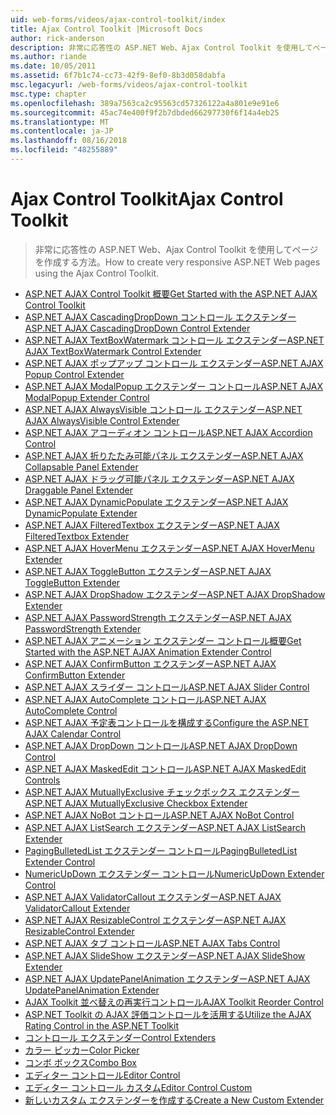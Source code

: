 ```yaml
---
uid: web-forms/videos/ajax-control-toolkit/index
title: Ajax Control Toolkit |Microsoft Docs
author: rick-anderson
description: 非常に応答性の ASP.NET Web、Ajax Control Toolkit を使用してページを作成する方法。
ms.author: riande
ms.date: 10/05/2011
ms.assetid: 6f7b1c74-cc73-42f9-8ef0-8b3d058dabfa
msc.legacyurl: /web-forms/videos/ajax-control-toolkit
msc.type: chapter
ms.openlocfilehash: 389a7563ca2c95563cd57326122a4a801e9e91e6
ms.sourcegitcommit: 45ac74e400f9f2b7dbded66297730f6f14a4eb25
ms.translationtype: MT
ms.contentlocale: ja-JP
ms.lasthandoff: 08/16/2018
ms.locfileid: "48255889"
---
```

<a name="ajax-control-toolkit"></a><span data-ttu-id="1a8bb-103">Ajax Control Toolkit</span><span class="sxs-lookup"><span data-stu-id="1a8bb-103">Ajax Control Toolkit</span></span>
====================
> <span data-ttu-id="1a8bb-104">非常に応答性の ASP.NET Web、Ajax Control Toolkit を使用してページを作成する方法。</span><span class="sxs-lookup"><span data-stu-id="1a8bb-104">How to create very responsive ASP.NET Web pages using the Ajax Control Toolkit.</span></span>


- [<span data-ttu-id="1a8bb-105">ASP.NET AJAX Control Toolkit 概要</span><span class="sxs-lookup"><span data-stu-id="1a8bb-105">Get Started with the ASP.NET AJAX Control Toolkit</span></span>](how-do-i-get-started-with-the-aspnet-ajax-control-toolkit.md)
- [<span data-ttu-id="1a8bb-106">ASP.NET AJAX CascadingDropDown コントロール エクステンダー</span><span class="sxs-lookup"><span data-stu-id="1a8bb-106">ASP.NET AJAX CascadingDropDown Control Extender</span></span>](how-do-i-use-the-aspnet-ajax-cascadingdropdown-control-extender.md)
- [<span data-ttu-id="1a8bb-107">ASP.NET AJAX TextBoxWatermark コントロール エクステンダー</span><span class="sxs-lookup"><span data-stu-id="1a8bb-107">ASP.NET AJAX TextBoxWatermark Control Extender</span></span>](how-do-i-use-the-aspnet-ajax-textboxwatermark-control-extender.md)
- [<span data-ttu-id="1a8bb-108">ASP.NET AJAX ポップアップ コントロール エクステンダー</span><span class="sxs-lookup"><span data-stu-id="1a8bb-108">ASP.NET AJAX Popup Control Extender</span></span>](how-do-i-use-the-aspnet-ajax-popup-control-extender.md)
- [<span data-ttu-id="1a8bb-109">ASP.NET AJAX ModalPopup エクステンダー コントロール</span><span class="sxs-lookup"><span data-stu-id="1a8bb-109">ASP.NET AJAX ModalPopup Extender Control</span></span>](how-do-i-use-the-aspnet-ajax-modalpopup-extender-control.md)
- [<span data-ttu-id="1a8bb-110">ASP.NET AJAX AlwaysVisible コントロール エクステンダー</span><span class="sxs-lookup"><span data-stu-id="1a8bb-110">ASP.NET AJAX AlwaysVisible Control Extender</span></span>](how-do-i-use-the-aspnet-ajax-alwaysvisible-control-extender.md)
- [<span data-ttu-id="1a8bb-111">ASP.NET AJAX アコーディオン コントロール</span><span class="sxs-lookup"><span data-stu-id="1a8bb-111">ASP.NET AJAX Accordion Control</span></span>](how-do-i-use-the-aspnet-ajax-accordion-control.md)
- [<span data-ttu-id="1a8bb-112">ASP.NET AJAX 折りたたみ可能パネル エクステンダー</span><span class="sxs-lookup"><span data-stu-id="1a8bb-112">ASP.NET AJAX Collapsable Panel Extender</span></span>](how-do-i-use-the-aspnet-ajax-collapsable-panel-extender.md)
- [<span data-ttu-id="1a8bb-113">ASP.NET AJAX ドラッグ可能パネル エクステンダー</span><span class="sxs-lookup"><span data-stu-id="1a8bb-113">ASP.NET AJAX Draggable Panel Extender</span></span>](how-do-i-use-the-aspnet-ajax-draggable-panel-extender.md)
- [<span data-ttu-id="1a8bb-114">ASP.NET AJAX DynamicPopulate エクステンダー</span><span class="sxs-lookup"><span data-stu-id="1a8bb-114">ASP.NET AJAX DynamicPopulate Extender</span></span>](how-do-i-use-the-aspnet-ajax-dynamicpopulate-extender.md)
- [<span data-ttu-id="1a8bb-115">ASP.NET AJAX FilteredTextbox エクステンダー</span><span class="sxs-lookup"><span data-stu-id="1a8bb-115">ASP.NET AJAX FilteredTextbox Extender</span></span>](how-do-i-use-the-aspnet-ajax-filteredtextbox-extender.md)
- [<span data-ttu-id="1a8bb-116">ASP.NET AJAX HoverMenu エクステンダー</span><span class="sxs-lookup"><span data-stu-id="1a8bb-116">ASP.NET AJAX HoverMenu Extender</span></span>](how-do-i-use-the-aspnet-ajax-hovermenu-extender.md)
- [<span data-ttu-id="1a8bb-117">ASP.NET AJAX ToggleButton エクステンダー</span><span class="sxs-lookup"><span data-stu-id="1a8bb-117">ASP.NET AJAX ToggleButton Extender</span></span>](how-do-i-use-the-aspnet-ajax-togglebutton-extender.md)
- [<span data-ttu-id="1a8bb-118">ASP.NET AJAX DropShadow エクステンダー</span><span class="sxs-lookup"><span data-stu-id="1a8bb-118">ASP.NET AJAX DropShadow Extender</span></span>](how-do-i-use-the-aspnet-ajax-dropshadow-extender.md)
- [<span data-ttu-id="1a8bb-119">ASP.NET AJAX PasswordStrength エクステンダー</span><span class="sxs-lookup"><span data-stu-id="1a8bb-119">ASP.NET AJAX PasswordStrength Extender</span></span>](how-do-i-use-the-aspnet-ajax-passwordstrength-extender.md)
- [<span data-ttu-id="1a8bb-120">ASP.NET AJAX アニメーション エクステンダー コントロール概要</span><span class="sxs-lookup"><span data-stu-id="1a8bb-120">Get Started with the ASP.NET AJAX Animation Extender Control</span></span>](how-do-i-get-started-with-the-aspnet-ajax-animation-extender-control.md)
- [<span data-ttu-id="1a8bb-121">ASP.NET AJAX ConfirmButton エクステンダー</span><span class="sxs-lookup"><span data-stu-id="1a8bb-121">ASP.NET AJAX ConfirmButton Extender</span></span>](how-do-i-use-the-aspnet-ajax-confirmbutton-extender.md)
- [<span data-ttu-id="1a8bb-122">ASP.NET AJAX スライダー コントロール</span><span class="sxs-lookup"><span data-stu-id="1a8bb-122">ASP.NET AJAX Slider Control</span></span>](how-do-i-use-the-aspnet-ajax-slider-control.md)
- [<span data-ttu-id="1a8bb-123">ASP.NET AJAX AutoComplete コントロール</span><span class="sxs-lookup"><span data-stu-id="1a8bb-123">ASP.NET AJAX AutoComplete Control</span></span>](how-do-i-use-the-aspnet-ajax-autocomplete-control.md)
- [<span data-ttu-id="1a8bb-124">ASP.NET AJAX 予定表コントロールを構成する</span><span class="sxs-lookup"><span data-stu-id="1a8bb-124">Configure the ASP.NET AJAX Calendar Control</span></span>](how-do-i-configure-the-aspnet-ajax-calendar-control.md)
- [<span data-ttu-id="1a8bb-125">ASP.NET AJAX DropDown コントロール</span><span class="sxs-lookup"><span data-stu-id="1a8bb-125">ASP.NET AJAX DropDown Control</span></span>](how-do-i-use-the-aspnet-ajax-dropdown-control.md)
- [<span data-ttu-id="1a8bb-126">ASP.NET AJAX MaskedEdit コントロール</span><span class="sxs-lookup"><span data-stu-id="1a8bb-126">ASP.NET AJAX MaskedEdit Controls</span></span>](how-do-i-use-the-aspnet-ajax-maskededit-controls.md)
- [<span data-ttu-id="1a8bb-127">ASP.NET AJAX MutuallyExclusive チェックボックス エクステンダー</span><span class="sxs-lookup"><span data-stu-id="1a8bb-127">ASP.NET AJAX MutuallyExclusive Checkbox Extender</span></span>](how-do-i-use-the-aspnet-ajax-mutuallyexclusive-checkbox-extender.md)
- [<span data-ttu-id="1a8bb-128">ASP.NET AJAX NoBot コントロール</span><span class="sxs-lookup"><span data-stu-id="1a8bb-128">ASP.NET AJAX NoBot Control</span></span>](how-do-i-use-the-aspnet-ajax-nobot-control.md)
- [<span data-ttu-id="1a8bb-129">ASP.NET AJAX ListSearch エクステンダー</span><span class="sxs-lookup"><span data-stu-id="1a8bb-129">ASP.NET AJAX ListSearch Extender</span></span>](how-do-i-use-the-aspnet-ajax-listsearch-extender.md)
- [<span data-ttu-id="1a8bb-130">PagingBulletedList エクステンダー コントロール</span><span class="sxs-lookup"><span data-stu-id="1a8bb-130">PagingBulletedList Extender Control</span></span>](how-do-i-use-the-pagingbulletedlist-extender-control.md)
- [<span data-ttu-id="1a8bb-131">NumericUpDown エクステンダー コントロール</span><span class="sxs-lookup"><span data-stu-id="1a8bb-131">NumericUpDown Extender Control</span></span>](how-do-i-use-the-numericupdown-extender-control.md)
- [<span data-ttu-id="1a8bb-132">ASP.NET AJAX ValidatorCallout エクステンダー</span><span class="sxs-lookup"><span data-stu-id="1a8bb-132">ASP.NET AJAX ValidatorCallout Extender</span></span>](how-do-i-use-the-aspnet-ajax-validatorcallout-extender.md)
- [<span data-ttu-id="1a8bb-133">ASP.NET AJAX ResizableControl エクステンダー</span><span class="sxs-lookup"><span data-stu-id="1a8bb-133">ASP.NET AJAX ResizableControl Extender</span></span>](how-do-i-use-the-aspnet-ajax-resizablecontrol-extender.md)
- [<span data-ttu-id="1a8bb-134">ASP.NET AJAX タブ コントロール</span><span class="sxs-lookup"><span data-stu-id="1a8bb-134">ASP.NET AJAX Tabs Control</span></span>](how-do-i-use-the-aspnet-ajax-tabs-control.md)
- [<span data-ttu-id="1a8bb-135">ASP.NET AJAX SlideShow エクステンダー</span><span class="sxs-lookup"><span data-stu-id="1a8bb-135">ASP.NET AJAX SlideShow Extender</span></span>](how-do-i-use-the-aspnet-ajax-slideshow-extender.md)
- [<span data-ttu-id="1a8bb-136">ASP.NET AJAX UpdatePanelAnimation エクステンダー</span><span class="sxs-lookup"><span data-stu-id="1a8bb-136">ASP.NET AJAX UpdatePanelAnimation Extender</span></span>](how-do-i-use-the-aspnet-ajax-updatepanelanimation-extender.md)
- [<span data-ttu-id="1a8bb-137">AJAX Toolkit 並べ替えの再実行コントロール</span><span class="sxs-lookup"><span data-stu-id="1a8bb-137">AJAX Toolkit Reorder Control</span></span>](how-do-i-the-ajax-toolkit-reorder-control.md)
- [<span data-ttu-id="1a8bb-138">ASP.NET Toolkit の AJAX 評価コントロールを活用する</span><span class="sxs-lookup"><span data-stu-id="1a8bb-138">Utilize the AJAX Rating Control in the ASP.NET Toolkit</span></span>](utilize-the-ajax-rating-control-in-the-aspnet-toolkit.md)
- [<span data-ttu-id="1a8bb-139">コントロール エクステンダー</span><span class="sxs-lookup"><span data-stu-id="1a8bb-139">Control Extenders</span></span>](control-extenders.md)
- [<span data-ttu-id="1a8bb-140">カラー ピッカー</span><span class="sxs-lookup"><span data-stu-id="1a8bb-140">Color Picker</span></span>](color-picker.md)
- [<span data-ttu-id="1a8bb-141">コンボ ボックス</span><span class="sxs-lookup"><span data-stu-id="1a8bb-141">Combo Box</span></span>](combo-box.md)
- [<span data-ttu-id="1a8bb-142">エディター コントロール</span><span class="sxs-lookup"><span data-stu-id="1a8bb-142">Editor Control</span></span>](editor-control.md)
- [<span data-ttu-id="1a8bb-143">エディター コントロール カスタム</span><span class="sxs-lookup"><span data-stu-id="1a8bb-143">Editor Control Custom</span></span>](editor-control-custom.md)
- [<span data-ttu-id="1a8bb-144">新しいカスタム エクステンダーを作成する</span><span class="sxs-lookup"><span data-stu-id="1a8bb-144">Create a New Custom Extender</span></span>](create-a-new-custom-extender.md)
